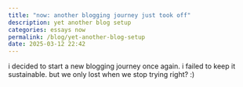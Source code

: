 ```yaml
---
title: "now: another blogging journey just took off"
description: yet another blog setup
categories: essays now 
permalink: /blog/yet-another-blog-setup
date: 2025-03-12 22:42
---
```


i decided to start a new blogging journey once again. i failed to keep it sustainable. but we only lost when we stop trying right? :)
